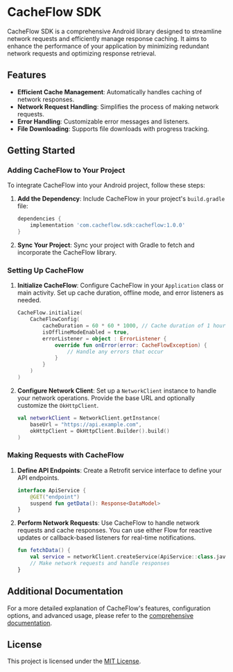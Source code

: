 # CacheFlow SDK

CacheFlow SDK is a comprehensive Android library designed to streamline network requests and efficiently manage response caching. It aims to enhance the performance of your application by minimizing redundant network requests and optimizing response retrieval.

## Features

- **Efficient Cache Management**: Automatically handles caching of network responses.
- **Network Request Handling**: Simplifies the process of making network requests.
- **Error Handling**: Customizable error messages and listeners.
- **File Downloading**: Supports file downloads with progress tracking.

## Getting Started

### Adding CacheFlow to Your Project

To integrate CacheFlow into your Android project, follow these steps:

1. **Add the Dependency**: Include CacheFlow in your project's `build.gradle` file:

    ```groovy
    dependencies {
        implementation 'com.cacheflow.sdk:cacheflow:1.0.0'
    }
    ```

2. **Sync Your Project**: Sync your project with Gradle to fetch and incorporate the CacheFlow library.

### Setting Up CacheFlow

1. **Initialize CacheFlow**: Configure CacheFlow in your `Application` class or main activity. Set up cache duration, offline mode, and error listeners as needed.

    ```kotlin
    CacheFlow.initialize(
        CacheFlowConfig(
            cacheDuration = 60 * 60 * 1000, // Cache duration of 1 hour
            isOfflineModeEnabled = true,
            errorListener = object : ErrorListener {
                override fun onError(error: CacheFlowException) {
                    // Handle any errors that occur
                }
            }
        )
    )
    ```

2. **Configure Network Client**: Set up a `NetworkClient` instance to handle your network operations. Provide the base URL and optionally customize the `OkHttpClient`.

    ```kotlin
    val networkClient = NetworkClient.getInstance(
        baseUrl = "https://api.example.com",
        okHttpClient = OkHttpClient.Builder().build()
    )
    ```

### Making Requests with CacheFlow

1. **Define API Endpoints**: Create a Retrofit service interface to define your API endpoints.

    ```kotlin
    interface ApiService {
        @GET("endpoint")
        suspend fun getData(): Response<DataModel>
    }
    ```

2. **Perform Network Requests**: Use CacheFlow to handle network requests and cache responses. You can use either Flow for reactive updates or callback-based listeners for real-time notifications.

    ```kotlin
    fun fetchData() {
        val service = networkClient.createService(ApiService::class.java)
        // Make network requests and handle responses
    }
    ```

## Additional Documentation

For a more detailed explanation of CacheFlow's features, configuration options, and advanced usage, please refer to the [comprehensive documentation](link-to-detailed-markdown-file).

## License

This project is licensed under the [MIT License](LICENSE).
